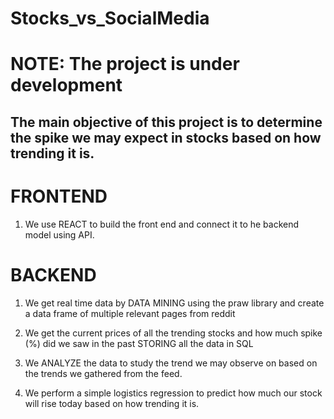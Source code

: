 # Stocks_vs_SocialMedia

# NOTE: The project is under development 

## The main objective of this project is to determine the spike we may expect in stocks based on how trending it is.

# FRONTEND

1. We use REACT to build the front end and connect it to he backend model using API.

# BACKEND

1. We get real time data by DATA MINING using the praw library and create a data frame of multiple relevant pages from reddit

2. We get the current prices of all the trending stocks and how much spike (%) did we saw in the past STORING all the data in SQL

3. We ANALYZE the data to study the trend we may observe on based on the trends we gathered from the feed.

4. We perform a simple logistics regression to predict how much our stock will rise today based on how trending it is.

